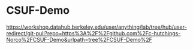 # CSUF-Demo
https://workshop.datahub.berkeley.edu/user/anything/lab/tree/hub/user-redirect/git-pull?repo=https%3A%2F%2Fgithub.com%2Fc-hutchings-Norco%2FCSUF-Demo&urlpath=tree%2FCSUF-Demo%2F
